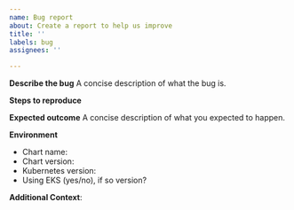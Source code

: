 ```yaml
---
name: Bug report
about: Create a report to help us improve
title: ''
labels: bug
assignees: ''

---
```


**Describe the bug**
A concise description of what the bug is.

**Steps to reproduce**

**Expected outcome**
A concise description of what you expected to happen.

**Environment**

* Chart name:
* Chart version:
* Kubernetes version:
* Using EKS (yes/no), if so version?

**Additional Context**:
